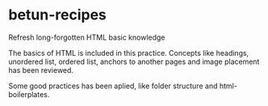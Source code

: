 # betun-recipes
Refresh long-forgotten HTML basic knowledge

The basics of HTML is included in this practice. Concepts like headings, unordered list,
ordered list, anchors to another pages and image placement has been reviewed.

Some good practices has been aplied, like folder structure and html-boilerplates.